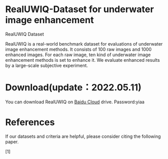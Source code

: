 # RealUWIQ-Dataset for underwater image enhancement
RealUWIQ Dataset

RealUWIQ is a real-world benchmark dataset for evaluations of underwater image enhancement methods. It consists of 100 raw images and 1000 enhanced images. For each raw image, ten kind of underwater image enhancement methods is set to enhance it. We evaluate enhanced results by a large-scale subjective experiment.

# Download(update：2022.05.11)
You can download RealUWIQ on [Baidu Cloud](https://pan.baidu.com/s/1Vu-pq0xhBtEAT2E-nSU0-A) drive. Password:yiaa

# References
If our datasets and criteria are helpful, please consider citing the following paper.

[1]
